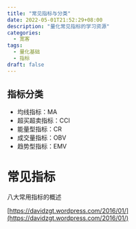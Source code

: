 ```yaml
---
title: "常见指标与分类"
date: 2022-05-01T21:52:29+08:00
description: "量化常见指标的学习资源"
categories:
  - 宽客
tags:
  - 量化基础
  - 指标
draft: false
---
```


## 指标分类

-   均线指标：MA
-   超买超卖指标：CCI
-   能量型指标：CR
-   成交量指标：OBV
-   趋势型指标：EMV

# 常见指标

八大常用指标的概述

[](https://davidzgt.wordpress.com/2016/01/)[https://davidzgt.wordpress.com/2016/01/](https://davidzgt.wordpress.com/2016/01/)
